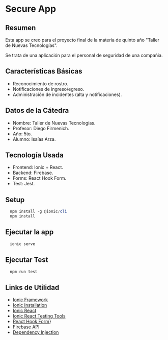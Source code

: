 # Secure App

## Resumen

Esta app se creo para el proyecto final de la materia de quinto año "Taller de Nuevas Tecnologías".

Se trata de una aplicación para el personal de seguridad de una compañia.

## Características Básicas

* Reconocimiento de rostro.
* Notificaciones de ingreso/egreso.
* Administración de incidentes (alta y notificaciones).

## Datos de la Cátedra

* Nombre: Taller de Nuevas Tecnologías.
* Profesor: Diego Firmenich.
* Año: 5to.
* Alumno: Isaías Arza.

## Tecnología Usada

* Frontend: Ionic + React.
* Backend: Firebase.
* Forms: React Hook Form.
* Test: Jest.

## Setup

``` powershell
  npm install -g @ionic/cli
  npm install
```
## Ejecutar la app
``` powershell
  ionic serve
```
## Ejecutar Test
``` powershell
  npm run test
```
## Links de Utilidad

* [Ionic Framework](https://ionicframework.com/)
* [Ionic Installation](https://ionicframework.com/docs/intro/cli)
* [Ionic React](https://ionicframework.com/docs/react)
* [Ionic React Testing Tools](https://ionicframework.com/blog/testing-ionic-react-apps-with-jest-and-react-testing-library/)
* [React Hook Form](https://react-hook-form.com/)}
* [Firebase API](https://www.npmjs.com/package/firebase)
* [Dependency Injection](https://thomasburlesonia.medium.com/https-medium-com-thomasburlesonia-universal-dependency-injection-86a8c0881cbc)

